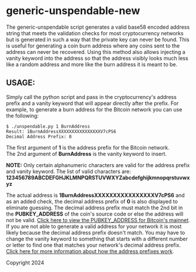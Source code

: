 generic-unspendable-new
====================

The generic-unspendable script generates a valid base58 encoded address string that meets the validation checks for most cryptocurrency networks but is generated in such a way that the private key can never be found. This is useful for generating a coin burn address where any coins sent to the address can never be recovered. Using this method also allows injecting a vanity keyword into the address so that the address visibly looks much less like a random address and more like the burn address it is meant to be.

USAGE:
----------------------------

Simply call the python script and pass in the cryptocurrency's address prefix and a vanity keyword that will appear directly after the prefix. For example, to generate a burn address for the Bitcoin network you can use the following:

```
$ ./unspendable.py 1 BurnAddress
Result: 1BurnAddressXXXXXXXXXXXXXXXXV7cPS6
Decimal Address Prefix: 0
```

The first argument of **1** is the address prefix for the Bitcoin network.  
The 2nd argument of **BurnAddress** is the vanity keyword to insert.

**NOTE:** Only certain alphanumeric characters are valid for the address prefix and vanity keyword. The list of valid characters are: **123456789ABCDEFGHJKLMNPQRSTUVWXYZabcdefghijkmnopqrstuvwxyz**

The actual address is **1BurnAddressXXXXXXXXXXXXXXXXV7cPS6** and as an added check, the decimal address prefix of **0** is also displayed to eliminate guessing. The decimal address prefix must match the 2nd bit in the **PUBKEY_ADDRESS** of the coin's source code or else the address will not be valid. [Click here to view the PUBKEY_ADDRESS for Bitcoin's mainnet](https://github.com/bitcoin/bitcoin/blob/257f750cd986641afe04316ed0b22b646b56b60b/src/chainparams.cpp#L132). If you are not able to generate a valid address for your network it is most likely because the decimal address prefix doesn't match. You may have to change the vanity keyword to something that starts with a different number or letter to find one that matches your network's decimal address prefix. [Click here for more information about how the address prefixes work](https://en.bitcoin.it/wiki/List_of_address_prefixes).

Copyright 2024
